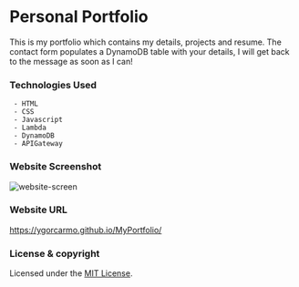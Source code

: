 # Personal Portfolio

This is my portfolio which contains my details, projects and resume. The contact form populates a DynamoDB table with your details, I will get back to the message as soon as I can!

### Technologies Used
     - HTML
     - CSS
     - Javascript
     - Lambda
     - DynamoDB
     - APIGateway
### Website Screenshot

![website-screen](https://user-images.githubusercontent.com/85853539/137691223-0b19854a-dcb5-4670-b3d2-cba65f6450b6.png)


### Website URL

https://ygorcarmo.github.io/MyPortfolio/

### License & copyright
Licensed under the [MIT License](LICENSE).
